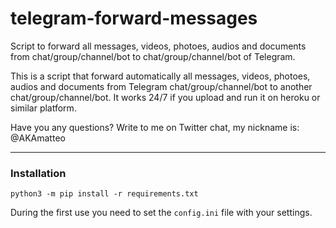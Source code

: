 # telegram-forward-messages
Script to forward all messages, videos, photoes, audios and documents from chat/group/channel/bot to chat/group/channel/bot of Telegram.

This is a script that forward automatically all messages, videos, photoes, audios and documents from Telegram chat/group/channel/bot to another chat/group/channel/bot.
It works 24/7 if you upload and run it on heroku or similar platform.

Have you any questions? Write to me on Twitter chat, my nickname is: @AKAmatteo

---------

### Installation

`python3 -m pip install -r requirements.txt`

During the first use you need to set the `config.ini` file with your settings.
